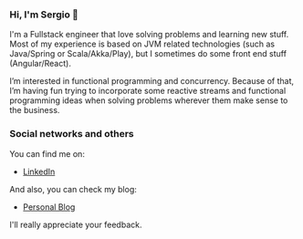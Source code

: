 ### Hi, I'm Sergio :wave:

I'm a Fullstack engineer that love solving problems and learning new stuff. Most of my experience is based on JVM related technologies (such as Java/Spring or Scala/Akka/Play), but I sometimes do some front end stuff (Angular/React).

I’m interested in functional programming and concurrency. Because of that, I’m having fun trying to incorporate some reactive streams and functional programming ideas when solving problems wherever them make sense to the business.

### Social networks and others
You can find me on:
 * [LinkedIn](https://www.linkedin.com/in/sergio-cano-2baa4257/)

And also, you can check my blog:
 * [Personal Blog](https://serdeliverance.github.io/blog/)

I'll really appreciate your feedback.
